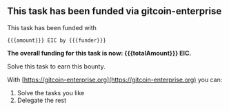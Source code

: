 ## This task has been funded via gitcoin-enterprise

This task has been funded with  
```
{{{amount}}} EIC by {{{funder}}}
```  

**The overall funding for this task is now: {{{totalAmount}}} EIC.**  

Solve this task to earn this bounty.  

With [https://gitcoin-enterprise.org](https://gitcoin-enterprise.org) you can: 

1. Solve the tasks you like 
2. Delegate the rest

